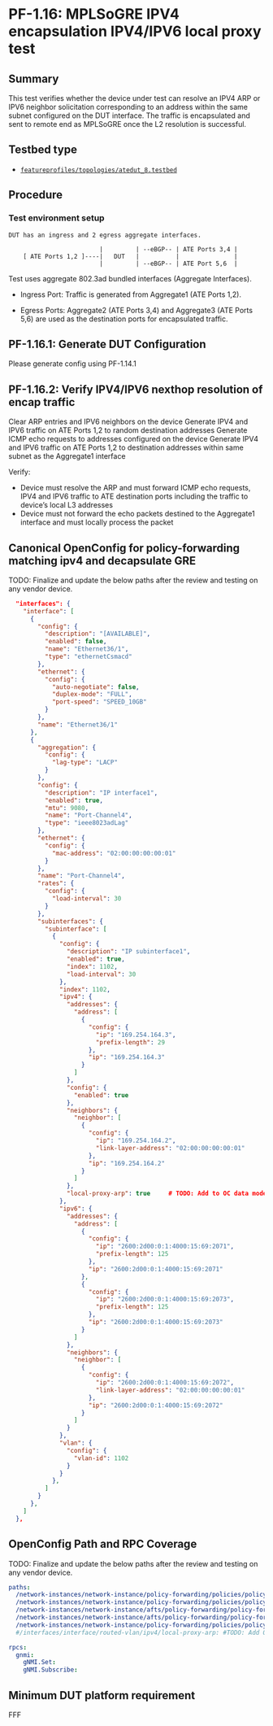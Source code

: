# PF-1.16: MPLSoGRE IPV4 encapsulation IPV4/IPV6 local proxy test

## Summary

This test verifies whether the device under test can resolve an IPV4 ARP or IPV6 neighbor solicitation corresponding to an address within the same subnet configured on the DUT interface. The traffic is encapsulated and sent to remote end as MPLSoGRE once the L2 resolution is successful. 

## Testbed type

* [`featureprofiles/topologies/atedut_8.testbed`](https://github.com/openconfig/featureprofiles/blob/main/topologies/atedut_8.testbed)

## Procedure

### Test environment setup

```text
DUT has an ingress and 2 egress aggregate interfaces.

                         |         | --eBGP-- | ATE Ports 3,4 |
    [ ATE Ports 1,2 ]----|   DUT   |          |               |
                         |         | --eBGP-- | ATE Port 5,6  |
```

Test uses aggregate 802.3ad bundled interfaces (Aggregate Interfaces).

* Ingress Port: Traffic is generated from Aggregate1 (ATE Ports 1,2).

* Egress Ports: Aggregate2 (ATE Ports 3,4) and Aggregate3 (ATE Ports 5,6) are used as the destination ports for encapsulated traffic.

## PF-1.16.1: Generate DUT Configuration
Please generate config using PF-1.14.1

## PF-1.16.2: Verify IPV4/IPV6 nexthop resolution of encap traffic
Clear ARP entries and IPV6 neighbors on the device
Generate IPV4 and IPV6 traffic on ATE Ports 1,2  to random destination addresses
Generate ICMP echo requests to addresses configured on the device
Generate IPV4 and IPV6 traffic on ATE Ports 1,2  to destination addresses within same subnet as the Aggregate1 interface

Verify:
* Device must resolve the ARP and must forward ICMP echo requests, IPV4 and IPV6 traffic to ATE destination ports including the traffic to device’s local L3 addresses
* Device must not forward the echo packets destined to the Aggregate1 interface and must locally process the packet

## Canonical OpenConfig for policy-forwarding matching ipv4 and decapsulate GRE
TODO: Finalize and update the below paths after the review and testing on any vendor device.
 
```json
  "interfaces": {
    "interface": [
      {
        "config": {
          "description": "[AVAILABLE]",
          "enabled": false,
          "name": "Ethernet36/1",
          "type": "ethernetCsmacd"
        },
        "ethernet": {
          "config": {
            "auto-negotiate": false,
            "duplex-mode": "FULL",
            "port-speed": "SPEED_10GB"
          }
        },
        "name": "Ethernet36/1"
      },
      {
        "aggregation": {
          "config": {
            "lag-type": "LACP"
          }
        },
        "config": {
          "description": "IP interface1",
          "enabled": true,
          "mtu": 9080,
          "name": "Port-Channel4",
          "type": "ieee8023adLag"
        },
        "ethernet": {
          "config": {
            "mac-address": "02:00:00:00:00:01"
          }
        },
        "name": "Port-Channel4",
        "rates": {
          "config": {
            "load-interval": 30
          }
        },
        "subinterfaces": {
          "subinterface": [
            {
              "config": {
                "description": "IP subinterface1",
                "enabled": true,
                "index": 1102,
                "load-interval": 30
              },
              "index": 1102,
              "ipv4": {
                "addresses": {
                  "address": [
                    {
                      "config": {
                        "ip": "169.254.164.3",
                        "prefix-length": 29
                      },
                      "ip": "169.254.164.3"
                    }
                  ]
                },
                "config": {
                  "enabled": true
                },
                "neighbors": {
                  "neighbor": [
                    {
                      "config": {
                        "ip": "169.254.164.2",
                        "link-layer-address": "02:00:00:00:00:01"
                      },
                      "ip": "169.254.164.2"
                    }
                  ]
                },
                "local-proxy-arp": true     # TODO: Add to OC data models
              },
              "ipv6": {
                "addresses": {
                  "address": [
                    {
                      "config": {
                        "ip": "2600:2d00:0:1:4000:15:69:2071",
                        "prefix-length": 125
                      },
                      "ip": "2600:2d00:0:1:4000:15:69:2071"
                    },
                    {
                      "config": {
                        "ip": "2600:2d00:0:1:4000:15:69:2073",
                        "prefix-length": 125
                      },
                      "ip": "2600:2d00:0:1:4000:15:69:2073"
                    }
                  ]
                },
                "neighbors": {
                  "neighbor": [
                    {
                      "config": {
                        "ip": "2600:2d00:0:1:4000:15:69:2072",
                        "link-layer-address": "02:00:00:00:00:01"
                      },
                      "ip": "2600:2d00:0:1:4000:15:69:2072"
                    }
                  ]
                }
              },
              "vlan": {
                "config": {
                  "vlan-id": 1102
                }
              }
            },
          ]
        }
      },
    ]
  },
  ```

## OpenConfig Path and RPC Coverage
TODO: Finalize and update the below paths after the review and testing on any vendor device.

```yaml
paths:
  /network-instances/network-instance/policy-forwarding/policies/policy/rules/rule/state/matched-pkts:
  /network-instances/network-instance/policy-forwarding/policies/policy/rules/rule/state/matched-octets:
  /network-instances/network-instance/afts/policy-forwarding/policy-forwarding-entry/state/counters/packets-forwarded:
  /network-instances/network-instance/afts/policy-forwarding/policy-forwarding-entry/state/counters/octets-forwarded:
  /network-instances/network-instance/policy-forwarding/policies/policy/rules/rule/state/sequence-id:
  #/interfaces/interface/routed-vlan/ipv4/local-proxy-arp: #TODO: Add OC path for local proxy ARP

rpcs:
  gnmi:
    gNMI.Set:
    gNMI.Subscribe:
```

## Minimum DUT platform requirement

FFF
